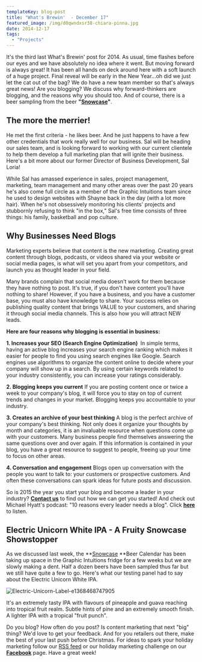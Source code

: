 ```yaml
---
templateKey: blog-post
title: "What's Brewin'  - December 17"
featured_image: /img/d0qwndxsr38-chiara-pinna.jpg
date: 2014-12-17
tags:
  - "Projects"
---
```


It's the third last What's Brewin' post for 2014. As usual, time flashes before our eyes and we have absolutely no idea where it went. But moving forward is always great! It has been all hands on deck around here with a soft launch of a huge project. Final reveal will be early in the New Year...oh did we just let the cat out of the bag? We do have a new team member so that's always great news! Are you blogging? We discuss why forward-thinkers are blogging, and the reasons why you should too. And of course, there is a beer sampling from the beer **"[Snowcase](http://www.snowcasecalendar.com/)"**.

## The more the merrier!

He met the first criteria - he likes beer. And he just happens to have a few other credentials that work really well for our business. Sal will be heading our sales team, and is looking forward to working with our current clientele to help them develop a full marketing plan that will ignite their business. Here's a bit more about our former Director of Business Development, Sal Loria!

While Sal has amassed experience in sales, project management, marketing, team management and many other areas over the past 20 years he's also come full circle as a member of the Graphic Intuitions team since he used to design websites with Shayne back in the day (with a lot more hair). When he's not obsessively monitoring his clients' projects and stubbornly refusing to think "in the box," Sal's free time consists of three things: his family, basketball and pop culture.

## Why Businesses Need Blogs

Marketing experts believe that content is the new marketing. Creating great content through blogs, podcasts, or videos shared via your website or social media pages, is what will set you apart from your competitors, and launch you as thought leader in your field.

Many brands complain that social media doesn't work for them because they have nothing to post. It's true, if you don't have content you'll have nothing to share! However, if you have a business, and you have a customer base, you must also have knowledge to share. Your success relies on publishing quality content that brings VALUE to your customers, and sharing it through social media channels. This is also how you will attract NEW leads.

**Here are four reasons why blogging is essential in business:**

**1. Increases your SEO (Search Engine Optimization) **
In simple terms, having an active blog increases your search engine ranking which makes it easier for people to find you using search engines like Google. Search engines use algorithms to organize the content online to decide where your company will show up in a search. By using certain keywords related to your industry consistently, you can increase your ratings considerably.

**2. Blogging keeps you current**
If you are posting content once or twice a week to your company's blog, it will force you to stay on top of current trends and changes in your market. Blogging keeps you accountable to your industry.

**3. Creates an archive of your best thinking**
A blog is the perfect archive of your company's best thinking. Not only does it organize your thoughts by month and categories, it is an invaluable resource when questions come up with your customers. Many business people find themselves answering the same questions over and over again. If this information is contained in your blog, you have a great resource to suggest to people, freeing up your time to focus on other areas.

**4. Conversation and engagement**
Blogs open up conversation with the people you want to talk to: your customers or prospective customers. And often these conversations can spark ideas for future posts and discussion.

So is 2015 the year you start your blog and become a leader in your industry? **[Contact us](https://graphicintuitions.com/get-in-touch/)** to find out how we can get you started! And check out Michael Hyatt's podcast: "10 reasons every leader needs a blog". Click **[here](http://michaelhyatt.com/093-10-reasons-every-leader-needs-a-blog-podcast.html)** to listen.

## Electric Unicorn White IPA - A Fruity Snowcase Showstopper

As we discussed last week, the **[Snowcase](http://www.snowcasecalendar.com/) **Beer Calendar has been taking up space in the Graphic Intuitions fridge for a few weeks but we are slowly making a dent. Half a dozen beers have been sampled thus far but we still have quite a few to go. Here's what our testing panel had to say about the Electric Unicorn White IPA.

![Electric-Unicorn-Label-e1368468747905](/img/Electric-Unicorn-Label-e1368468747905.jpg)

It's an extremely tasty IPA with flavours of pineapple and guava reaching into tropical fruit realm. Subtle hints of pine and an extremely smooth finish. A lighter IPA with a tropical "fruit punch".

Do you blog? How often do you post? Is content marketing that next "big" thing? We'd love to get your feedback. And for you retailers out there, make the best of your last push before Christmas. For ideas to spark your holiday marketing follow our [RSS feed](http://feeds.feedburner.com/graphicintuitions) or our holiday marketing challenge on our **[Facebook](https://www.facebook.com/GraphicIntuitions)** page. Have a great week!